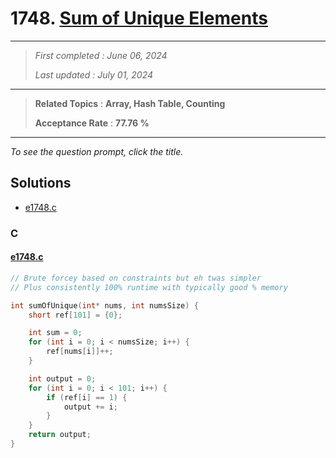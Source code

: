 # 1748. [Sum of Unique Elements](<https://leetcode.com/problems/sum-of-unique-elements>)

------

> *First completed : June 06, 2024*
>
> *Last updated : July 01, 2024*


------

> **Related Topics** : **Array, Hash Table, Counting**
>
> **Acceptance Rate** : **77.76 %**


------

*To see the question prompt, click the title.*

## Solutions

- [e1748.c](<../my-submissions/e1748.c>)
### C
#### [e1748.c](<../my-submissions/e1748.c>)
```C
// Brute forcey based on constraints but eh twas simpler
// Plus consistently 100% runtime with typically good % memory

int sumOfUnique(int* nums, int numsSize) {
    short ref[101] = {0};

    int sum = 0;
    for (int i = 0; i < numsSize; i++) {
        ref[nums[i]]++;
    }

    int output = 0;
    for (int i = 0; i < 101; i++) {
        if (ref[i] == 1) {
            output += i;
        }
    }
    return output;
}
```

